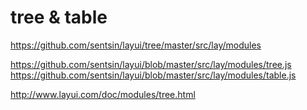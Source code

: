 # tree & table

https://github.com/sentsin/layui/tree/master/src/lay/modules

https://github.com/sentsin/layui/blob/master/src/lay/modules/tree.js
https://github.com/sentsin/layui/blob/master/src/lay/modules/table.js


http://www.layui.com/doc/modules/tree.html




